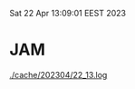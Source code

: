 Sat 22 Apr 13:09:01 EEST 2023
# JAM
<a href='./cache/202304/22_13.log'>./cache/202304/22_13.log</a>

